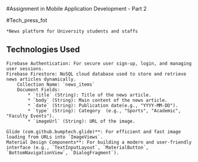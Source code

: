 #Assignment in Mobile Application Development - Part 2 

#Tech_press_fot

    *News platform for University students and staffs

## Technologies Used
    Firebase Authentication: For secure user sign-up, login, and managing user sessions.
    Firebase Firestore: NoSQL cloud database used to store and retrieve news articles dynamically.
        Collection Name: `news_items`
        Document Fields:
            * `title` (String): Title of the news article.
            * `body` (String): Main content of the news article.
            * `date` (String): Publication date(e.g., "YYYY-MM-DD").
            * `type` (String): Category  (e.g., "Sports", "Academic", "Faculty Events").
            * `imageUrl` (String): URL of the image.

    Glide (com.github.bumptech.glide)**: For efficient and fast image loading from URLs into `ImageViews`.
    Material Design Components**: For building a modern and user-friendly interface (e.g., `TextInputLayout`, `MaterialButton`, `BottomNavigationView`, `DialogFragment`).
